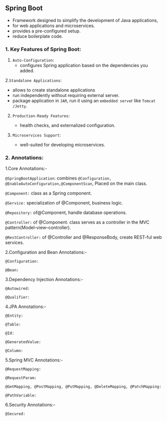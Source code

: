 ##  Spring Boot
 
- Framework designed to simplify the development of Java applications, 
- for web applications and microservices. 
- provides a pre-configured setup.
- reduce boilerplate code.

### 1. Key Features of Spring Boot:
1. `Auto-Configuration`:
   - configures Spring application based on the dependencies you added.
   
2.`Standalone Applications`:
   - allows to create standalone applications 
   - run independently without requiring external  server.
   - package application in `JAR`, run it using an `embedded serve`r like `Tomcat /Jetty`.

2. `Production-Ready Features`:
   - health checks, and externalized configuration.
   
3. `Microservices Support`:
    - well-suited for developing microservices.


### 2. Annotations:
1.Core Annotations:-

`@SpringBootApplication`: combines `@Configuration, @EnableAutoConfiguration,@ComponentScan`, Placed on the main class.

`@Component:` class as a Spring component.

`@Service:`  specialization of @Component, business logic.

`@Repository:`   of@Component, handle database operations.

`@Controller:`    of @Component. class serves as a controller in the MVC pattern(Model–view–controller).

`@RestController:` of @Controller and @ResponseBody, create REST-ful web services.

2.Configuration and Bean Annotations:-

`@Configuration:`

`@Bean:`

3.Dependency Injection Annotations:-

`@Autowired:`

`@Qualifier:`

4.JPA Annotations:-

`@Entity:`

`@Table:`

`@Id:`

`@GeneratedValue:`

`@Column:`

5.Spring MVC Annotations:-

`@RequestMapping:`

`@RequestParam:`

`@GetMapping, @PostMapping, @PutMapping, @DeleteMapping, @PatchMapping:`

`@PathVariable:`

6.Security Annotations:-

`@Secured:`